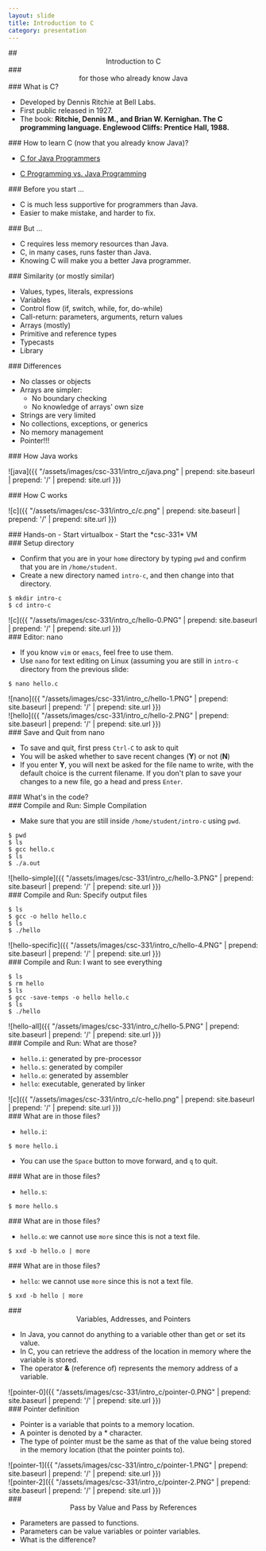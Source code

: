 ```yaml
---
layout: slide
title: Introduction to C
category: presentation
---
```


<section data-markdown>
## <center> Introduction to C </center>
### <center> for those who already know Java </center>
</section>


<section data-markdown>
### What is C?

- Developed by Dennis Ritchie at Bell Labs.
- First public released in 1927.
- The book: **Ritchie, Dennis M., and Brian W. Kernighan. The C programming language. Englewood Cliffs: Prentice Hall, 1988.**
</section>


<section data-markdown>
### How to learn C (now that you already know Java)?

- [C for Java Programmers](https://www.cs.rochester.edu/u/ferguson/csc/c/c-for-java-programmers.pdf)

- [C Programming vs. Java Programming](https://introcs.cs.princeton.edu/java/faq/c2java.html)
</section>


<section data-markdown>
### Before you start ...

- C is much less supportive for programmers than Java.
- Easier to make mistake, and harder to fix. 
</section>


<section data-markdown>
### But ...

- C requires less memory resources than Java. 
- C, in many cases, runs faster than Java. 
- Knowing C will make you a better Java programmer.
</section>


<section data-markdown>
### Similarity (or mostly similar)

- Values, types, literals, expressions
- Variables
- Control flow (if, switch, while, for, do-while)
- Call-return: parameters, arguments, return values
- Arrays (mostly)
- Primitive and reference types
- Typecasts
- Library
</section>


<section data-markdown>
### Differences

- No classes or objects
- Arrays are simpler:
  - No boundary checking
  - No knowledge of arrays' own size
- Strings are very limited
- No collections, exceptions, or generics
- No memory management
- Pointer!!!
</section>


<section data-markdown>
### How Java works

![java]({{ "/assets/images/csc-331/intro_c/java.png" | prepend: site.baseurl | prepend: '/' | prepend: site.url }})
</section>


<section data-markdown>
### How C works

![c]({{ "/assets/images/csc-331/intro_c/c.png" | prepend: site.baseurl | prepend: '/' | prepend: site.url }})
</section>


<section data-markdown>
### Hands-on
- Start virtualbox
- Start the *csc-331* VM
</section>


<section data-markdown>
### Setup directory

- Confirm that you are in your `home` directory by typing `pwd` and confirm that you are in `/home/student`.
- Create a new directory named `intro-c`, and then change into that directory. 

```
$ mkdir intro-c
$ cd intro-c
```
</section>


<section data-markdown>
![c]({{ "/assets/images/csc-331/intro_c/hello-0.PNG" | prepend: site.baseurl | prepend: '/' | prepend: site.url }})
</section>


<section data-markdown>
### Editor: nano

- If you know `vim` or `emacs`, feel free to use them. 
- Use `nano` for text editing on Linux (assuming you are still in `intro-c` directory from the previous slide:

```
$ nano hello.c
```
</section>


<section data-markdown>
![nano]({{ "/assets/images/csc-331/intro_c/hello-1.PNG" | prepend: site.baseurl | prepend: '/' | prepend: site.url }})
</section>


<section data-markdown>
<script type="text/template">
Enter the content below into the text editor:

```
/*
* File: hello.c
*/
#include <stdio.h>
int main(int argc, char *argv[]) {
  printf("Hello world!\n");
}
```
</script>
</section>


<section data-markdown>
![hello]({{ "/assets/images/csc-331/intro_c/hello-2.PNG" | prepend: site.baseurl | prepend: '/' | prepend: site.url }})
</section>


<section data-markdown>
### Save and Quit from nano

- To save and quit, first press `Ctrl-C` to ask to quit
- You will be asked whether to save recent changes (**Y**) or not (**N**)
- If you enter **Y**, you will next be asked for the file name to write, with the default choice is the current filename. If you don't plan to save your changes to a new file, go a head and press `Enter`. 
</section>


<section data-markdown>
### What's in the code?
<script type="text/template">
- `/* .. */`: Comments
- `#include <stdio.h>: Standard C library for I/O
- `int main(int argc, char *argv[])`:
  - `int main`: Entry point to the main function, the first function that all C programs will execute.
  - `int argc`: Number of command line arguments (including the C executable itself).
  - `char *argv[]`: Pointer to array of command line arguments (each command line argument is itself an array of characters).
  - `printf("Hello world!\n");`: `System.out.println("Hello world!");
  - `return 0`: Exit a successfully executed program. 
</script>
</section>


<section data-markdown>
### Compile and Run: Simple Compilation

- Make sure that you are still inside `/home/student/intro-c` using `pwd`. 

```
$ pwd
$ ls
$ gcc hello.c
$ ls
$ ./a.out
```
</section>


<section data-markdown>
![hello-simple]({{ "/assets/images/csc-331/intro_c/hello-3.PNG" | prepend: site.baseurl | prepend: '/' | prepend: site.url }})
</section>


<section data-markdown>
### Compile and Run: Specify output files

```
$ ls
$ gcc -o hello hello.c
$ ls
$ ./hello
```
</section>


<section data-markdown>
![hello-specific]({{ "/assets/images/csc-331/intro_c/hello-4.PNG" | prepend: site.baseurl | prepend: '/' | prepend: site.url }})
</section>


<section data-markdown>
### Compile and Run: I want to see everything

```
$ ls
$ rm hello
$ ls
$ gcc -save-temps -o hello hello.c
$ ls
$ ./hello
```
</section>


<section data-markdown>
![hello-all]({{ "/assets/images/csc-331/intro_c/hello-5.PNG" | prepend: site.baseurl | prepend: '/' | prepend: site.url }})
</section>


<section data-markdown>
### Compile and Run: What are those?

- `hello.i`: generated by pre-processor
- `hello.s`: generated by compiler
- `hello.o`: generated by assembler
- `hello`: executable, generated by linker

</section>


<section data-markdown>
![c]({{ "/assets/images/csc-331/intro_c/c-hello.png" | prepend: site.baseurl | prepend: '/' | prepend: site.url }})
</section>



<section data-markdown>
### What are in those files?

- `hello.i`:

```
$ more hello.i
```

- You can use the `Space` button to move forward, and `q` to quit. 
</section>


<section data-markdown>
### What are in those files?

- `hello.s`:

```
$ more hello.s
```
</section>


<section data-markdown>
### What are in those files?

- `hello.o`: we cannot use `more` since this is not a text file. 

```
$ xxd -b hello.o | more 
```
</section>


<section data-markdown>
### What are in those files?

- `hello`: we cannot use `more` since this is not a text file. 

```
$ xxd -b hello | more 
```
</section>


<!------------------------------------------------------------------------------------->
<!------------------------------------------------------------------------------------->
<!------------------------------------------------------------------------------------->
<!------------------------------------------------------------------------------------->


<section data-markdown>
### <center> Variables, Addresses, and Pointers </center>

- In Java, you cannot do anything to a variable other than get or set its value. 
- In C, you can retrieve the address of the location in memory where the variable is stored.
- The operator **&** (reference of) represents the memory address of a variable.  

</section>


<section data-markdown>
<script type="text/template">

Inside your `intro-c` directory, create the following C program, name it `pointer-1.c`, compile, and run. 

```
#include <stdio.h>

int main(int argc, char *argv[]) {
  int i = 123;
  printf("Variable i has addr (%p) and value %d\n", &i, i);
  return 0;
}
```
</script>
</section>


<section data-markdown>
![pointer-0]({{ "/assets/images/csc-331/intro_c/pointer-0.PNG" | prepend: site.baseurl | prepend: '/' | prepend: site.url }})
</section>

<section data-markdown>
### Pointer definition

- Pointer is a variable that points to a memory location. 
- A pointer is denoted by a * character.  
- The type of pointer must be the same as that of the value being stored in the memory location (that the pointer points to).
</section>


<section data-markdown>
<script type="text/template">

Inside your `intro-c` directory, make a copy of `pointer-1.c` and name it `pointer-2.c`. 
Edit `pointer-2.c` and update it so that the codes look like the codes in the next slide. 

```
$ cp pointer-1.c pointer-2.c
$ nano pointer-2.c
```
</script>
</section>


<section data-markdown>
![pointer-1]({{ "/assets/images/csc-331/intro_c/pointer-1.PNG" | prepend: site.baseurl | prepend: '/' | prepend: site.url }})
</section>


<section data-markdown>
<script type="text/template">
Source code of `pointer-2.c`

```
#include <stdio.h>

int main(int argc, char *argv[]) {
  int i = 123;
  int *pointer_to_i = &i;
  printf("Variable i has addr (%p) and value %d\n", &i, i);
  printf("The pointer points to addr (%p) containing value %d\n", pointer_to_i, *pointer_to_i);
  return 0;
}
```
</script>
</section>


<section data-markdown>
![pointer-2]({{ "/assets/images/csc-331/intro_c/pointer-2.PNG" | prepend: site.baseurl | prepend: '/' | prepend: site.url }})
</section>


<section data-markdown>
### <center> Pass by Value and Pass by References </center>

- Parameters are passed to functions. 
- Parameters can be value variables or pointer variables. 
- What is the difference?  

</section>



<section data-markdown>
<script type="text/template">
Inside your `intro-c` directory, make a copy of `pointer-2.c` and name it `pointer-3.c`. 
Edit `pointer-3.c` and update it so that the codes look like following:
```
#include <stdio.h>

int pass_by_value(int i) {
    i = i * 2;
    return i;
}

int main(int argc, char *argv[]) {
    int i = 123;
    printf("Value of i before function call: %d\n", i);
    printf("The function returns: %d\n", pass_by_value(i)); 
    printf("Value of i after function call: %d\n", i);
    return 0;
}

```
</script>
</section>


<section data-markdown>
![pointer-3]({{ "/assets/images/csc-331/intro_c/pointer-3.PNG" | prepend: site.baseurl | prepend: '/' | prepend: site.url }})
</section>


<section data-markdown>
<script type="text/template">
Inside your `intro-c` directory, make a copy of `pointer-3.c` and name it `pointer-4.c`. 
Edit `pointer-4.c` and update it so that the codes look like following:
```
#include <stdio.h>

int pass_by_ref(int *i) {
    *i = (*i) * 2;
    return *i;
}

int main(int argc, char *argv[]) {
    int i = 123;
    printf("Value of i before function call: %d\n", i);
    printf("The function returns: %d\n", pass_by_ref(&i)); 
    printf("Value of i after function call: %d\n", i);
    return 0;
}

```
</script>
</section>


<section data-markdown>
![pointer-4]({{ "/assets/images/csc-331/intro_c/pointer-4.PNG" | prepend: site.baseurl | prepend: '/' | prepend: site.url }})
</section>


<section data-markdown>

In Java, do you pass by value or pass by reference?

</section>
